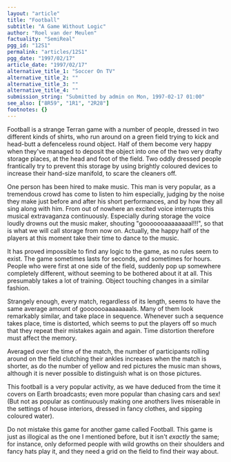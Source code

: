 ```yaml
---
layout: "article"
title: "Football"
subtitle: "A Game Without Logic"
author: "Roel van der Meulen"
factuality: "SemiReal"
pgg_id: "12S1"
permalink: "articles/12S1"
pgg_date: "1997/02/17"
article_date: "1997/02/17"
alternative_title_1: "Soccer On TV"
alternative_title_2: ""
alternative_title_3: ""
alternative_title_4: ""
submission_string: "Submitted by admin on Mon, 1997-02-17 01:00"
see_also: ["8R59", "1R1", "2R28"]
footnotes: {}
---
```

<div>
<p>Football is a strange Terran game with a number of people, dressed in two different kinds of shirts, who run around on a green field trying to kick and head-butt a defenceless round object. Half of them become very happy when they've managed to deposit the object into one of the two very drafty storage places, at the head and foot of the field. Two oddly dressed people frantically try to prevent this storage by using brightly coloured devices to increase their hand-size manifold, to scare the cleaners off.</p>
<p>One person has been hired to make music. This man is very popular, as a tremendous crowd has come to listen to him especially, judging by the noise they make just before and after his short performances, and by how they all sing along with him. From out of nowhere an excited voice interrupts this musical extravaganza continuously. Especially during storage the voice loudly drowns out the music maker, shouting "gooooooaaaaaaaal!!!", so that is what we will call storage from now on. Actually, the happy half of the players at this moment take their time to dance to the music.</p>
<p>It has proved impossible to find any logic to the game, as no rules seem to exist. The game sometimes lasts for seconds, and sometimes for hours. People who were first at one side of the field, suddenly pop up somewhere completely different, without seeming to be bothered about it at all. This presumably takes a lot of training. Object touching changes in a similar fashion.</p>
<p>Strangely enough, every match, regardless of its length, seems to have the same average amount of gooooooaaaaaaaals. Many of them look remarkably similar, and take place in sequence. Whenever such a sequence takes place, time is distorted, which seems to put the players off so much that they repeat their mistakes again and again. Time distortion therefore must affect the memory.</p>
<p>Averaged over the time of the match, the number of participants rolling around on the field clutching their ankles increases when the match is shorter, as do the number of yellow and red pictures the music man shows, although it is never possible to distinguish what is on those pictures.</p>
<p>This football is a very popular activity, as we have deduced from the time it covers on Earth broadcasts; even more popular than chasing cars and sex! (But not as popular as continuously making one anothers lives miserable in the settings of house interiors, dressed in fancy clothes, and sipping coloured water).</p>
<p>Do not mistake this game for another game called Football. This game is just as illogical as the one I mentioned before, but it isn't <em>exactly</em> the same; for instance, only deformed people with wild growths on their shoulders and fancy hats play it, and they need a grid on the field to find their way about.</p>
</div>

